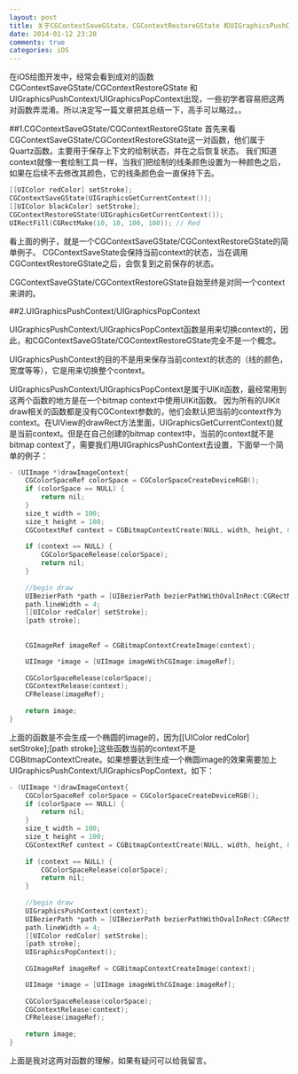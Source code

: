 ```yaml
---
layout: post
title: 关于CGContextSaveGState、CGContextRestoreGState 和UIGraphicsPushContext、UIGraphicsPopContext
date: 2014-01-12 23:20
comments: true
categories: iOS
---
```

在iOS绘图开发中，经常会看到成对的函数CGContextSaveGState/CGContextRestoreGState 和 UIGraphicsPushContext/UIGraphicsPopContext出现，一些初学者容易把这两对函数弄混淆。所以决定写一篇文章把其总结一下，高手可以略过。。

<!--more-->
##1.CGContextSaveGState/CGContextRestoreGState
首先来看CGContextSaveGState/CGContextRestoreGState这一对函数，他们属于Quartz函数。主要用于保存上下文的绘制状态，并在之后恢复状态。
我们知道context就像一套绘制工具一样，当我们把绘制的线条颜色设置为一种颜色之后，如果在后续不去修改其颜色，它的线条颜色会一直保持下去。

```objective-c
[[UIColor redColor] setStroke]; 
CGContextSaveGState(UIGraphicsGetCurrentContext()); 
[[UIColor blackColor] setStroke]; 
CGContextRestoreGState(UIGraphicsGetCurrentContext()); 
UIRectFill(CGRectMake(10, 10, 100, 100)); // Red
```

看上面的例子，就是一个CGContextSaveGState/CGContextRestoreGState的简单例子。
CGContextSaveState会保持当前context的状态，当在调用CGContextRestoreGState之后，会恢复到之前保存的状态。

CGContextSaveGState/CGContextRestoreGState自始至终是对同一个context来讲的。

##2.UIGraphicsPushContext/UIGraphicsPopContext

UIGraphicsPushContext/UIGraphicsPopContext函数是用来切换context的，因此，和CGContextSaveGState/CGContextRestoreGState完全不是一个概念。

UIGraphicsPushContext的目的不是用来保存当前context的状态的（线的颜色，宽度等等），它是用来切换整个context。

UIGraphicsPushContext/UIGraphicsPopContext是属于UIKit函数，最经常用到这两个函数的地方是在一个bitmap context中使用UIKit函数。
因为所有的UIKit draw相关的函数都是没有CGContext参数的，他们会默认把当前的context作为context。在UIView的drawRect方法里面，UIGraphicsGetCurrentContext()就是当前context。但是在自己创建的bitmap context中，当前的context就不是bitmap context了，需要我们用UIGraphicsPushContext去设置，下面举一个简单的例子：

```objective-c
- (UIImage *)drawImageContext{
    CGColorSpaceRef colorSpace = CGColorSpaceCreateDeviceRGB();
    if (colorSpace == NULL) {
        return nil;
    }
    size_t width = 100;
    size_t height = 100;
    CGContextRef context = CGBitmapContextCreate(NULL, width, height, 8, width *4, colorSpace, (CGBitmapInfo)kCGImageAlphaPremultipliedFirst);
    
    if (context == NULL) {
        CGColorSpaceRelease(colorSpace);
        return nil;
    }
    
    //begin draw
    UIBezierPath *path = [UIBezierPath bezierPathWithOvalInRect:CGRectMake(20.0f, 20.0f, 50, 50)];
    path.lineWidth = 4;
    [[UIColor redColor] setStroke];
    [path stroke];
    
    
    CGImageRef imageRef = CGBitmapContextCreateImage(context);

    UIImage *image = [UIImage imageWithCGImage:imageRef];
    
    CGColorSpaceRelease(colorSpace);
    CGContextRelease(context);
    CFRelease(imageRef);
    
    return image;
}
```
上面的函数是不会生成一个椭圆的image的，因为[[UIColor redColor] setStroke];[path stroke];这些函数当前的context不是CGBitmapContextCreate。如果想要达到生成一个椭圆image的效果需要加上UIGraphicsPushContext/UIGraphicsPopContext，如下：

```objective-c
- (UIImage *)drawImageContext{
    CGColorSpaceRef colorSpace = CGColorSpaceCreateDeviceRGB();
    if (colorSpace == NULL) {
        return nil;
    }
    size_t width = 100;
    size_t height = 100;
    CGContextRef context = CGBitmapContextCreate(NULL, width, height, 8, width *4, colorSpace, (CGBitmapInfo)kCGImageAlphaPremultipliedFirst);
    
    if (context == NULL) {
        CGColorSpaceRelease(colorSpace);
        return nil;
    }
    
    //begin draw
    UIGraphicsPushContext(context);
    UIBezierPath *path = [UIBezierPath bezierPathWithOvalInRect:CGRectMake(20.0f, 20.0f, 50, 50)];
    path.lineWidth = 4;
    [[UIColor redColor] setStroke];
    [path stroke];
    UIGraphicsPopContext();
    
    CGImageRef imageRef = CGBitmapContextCreateImage(context);

    UIImage *image = [UIImage imageWithCGImage:imageRef];
    
    CGColorSpaceRelease(colorSpace);
    CGContextRelease(context);
    CFRelease(imageRef);
    
    return image;
}

```

上面是我对这两对函数的理解，如果有疑问可以给我留言。


